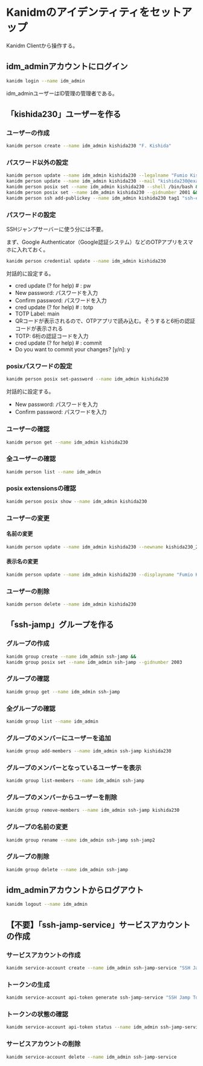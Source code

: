 # Kanidmのアイデンティティをセットアップ
Kanidm Clientから操作する。

## idm_adminアカウントにログイン
```bash
kanidm login --name idm_admin
```
idm_adminユーザーはID管理の管理者である。

## 「kishida230」ユーザーを作る
### ユーザーの作成
```bash
kanidm person create --name idm_admin kishida230 "F. Kishida"
```

### パスワード以外の設定
```bash
kanidm person update --name idm_admin kishida230 --legalname "Fumio Kishida" &&
kanidm person update --name idm_admin kishida230 --mail "kishida230@example.com" --mail "kishida230_2@example.com" &&
kanidm person posix set --name idm_admin kishida230 --shell /bin/bash &&
kanidm person posix set --name idm_admin kishida230 --gidnumber 2001 &&
kanidm person ssh add-publickey --name idm_admin kishida230 tag1 "ssh-ed25519 ...."
```

### パスワードの設定
SSHジャンプサーバーに使う分には不要。

まず、Google Authenticator（Google認証システム）などのOTPアプリをスマホに入れておく。
```bash
kanidm person credential update --name idm_admin kishida230
```
対話的に設定する。
- cred update (? for help) # : pw
- New password: パスワードを入力
- Confirm password: パスワードを入力
- cred update (? for help) # : totp
- TOTP Label: main
- QRコードが表示されるので、OTPアプリで読み込む。そうすると6桁の認証コードが表示される
- TOTP: 6桁の認証コードを入力
- cred update (? for help) # : commit
- Do you want to commit your changes? [y/n]: y

### posixパスワードの設定
```bash
kanidm person posix set-password --name idm_admin kishida230
```
対話的に設定する。
- New password: パスワードを入力
- Confirm password: パスワードを入力

### ユーザーの確認
```bash
kanidm person get --name idm_admin kishida230
```

### 全ユーザーの確認
```bash
kanidm person list --name idm_admin
```

### posix extensionsの確認
```bash
kanidm person posix show --name idm_admin kishida230
```

### ユーザーの変更
#### 名前の変更
```bash
kanidm person update --name idm_admin kishida230 --newname kishida230_2
```

#### 表示名の変更
```bash
kanidm person update --name idm_admin kishida230 --displayname "Fumio K."
```

### ユーザーの削除
```bash
kanidm person delete --name idm_admin kishida230
```

## 「ssh-jamp」グループを作る
### グループの作成
```bash
kanidm group create --name idm_admin ssh-jamp &&
kanidm group posix set --name idm_admin ssh-jamp --gidnumber 2003
```

### グループの確認
```bash
kanidm group get --name idm_admin ssh-jamp
```

### 全グループの確認
```bash
kanidm group list --name idm_admin
```

### グループのメンバーにユーザーを追加
```bash
kanidm group add-members --name idm_admin ssh-jamp kishida230
```

### グループのメンバーとなっているユーザーを表示
```bash
kanidm group list-members --name idm_admin ssh-jamp
```

### グループのメンバーからユーザーを削除
```bash
kanidm group remove-members --name idm_admin ssh-jamp kishida230
```

### グループの名前の変更
```bash
kanidm group rename --name idm_admin ssh-jamp ssh-jamp2
```

### グループの削除
```bash
kanidm group delete --name idm_admin ssh-jamp
```

## idm_adminアカウントからログアウト
```bash
kanidm logout --name idm_admin
```

## 【不要】「ssh-jamp-service」サービスアカウントの作成
### サービスアカウントの作成
```bash
kanidm service-account create --name idm_admin ssh-jamp-service "SSH Jamp Service" idm_admins
```

### トークンの生成
```bash
kanidm service-account api-token generate ssh-jamp-service "SSH Jamp Token" --name idm_admin
```

### トークンの状態の確認
```bash
kanidm service-account api-token status --name idm_admin ssh-jamp-service
```

### サービスアカウントの削除
```bash
kanidm service-account delete --name idm_admin ssh-jamp-service
```
